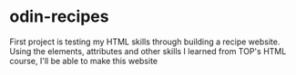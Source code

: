 # odin-recipes

First project is testing my HTML skills through building a recipe website. Using the elements, attributes and other skills I learned from TOP's HTML course, I'll be able to make this website 
